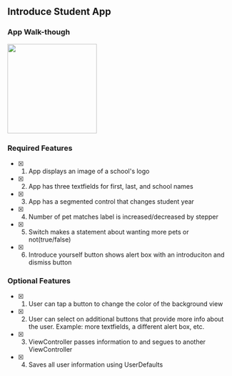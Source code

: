 ## Introduce Student App

### App Walk-though
<img src="https://user-images.githubusercontent.com/109322859/209755780-54d30f71-d05a-4425-afbf-363847df7c5f.gif" width=200><br>

### Required Features

- [x] 1. App displays an image of a school's logo
- [x] 2. App has three textfields for first, last, and school names
- [x] 3. App has a segmented control that changes student year
- [x] 4. Number of pet matches label is increased/decreased by stepper
- [x] 5. Switch makes a statement about wanting more pets or not(true/false) 
- [x] 6. Introduce yourself button shows alert box with an introduciton and dismiss button

### Optional Features

- [x] 1. User can tap a button to change the color of the background view
- [x] 2. User can select on additional buttons that provide more info about the user. Example: more textfields, a different alert box, etc.
- [x] 3. ViewController passes information to and segues to another ViewController 
- [x] 4. Saves all user information using UserDefaults
